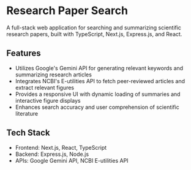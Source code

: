 # Research Paper Search

A full-stack web application for searching and summarizing scientific research papers, built with TypeScript, Next.js, Express.js, and React.

## Features

- Utilizes Google's Gemini API for generating relevant keywords and summarizing research articles
- Integrates NCBI's E-utilities API to fetch peer-reviewed articles and extract relevant figures
- Provides a responsive UI with dynamic loading of summaries and interactive figure displays
- Enhances search accuracy and user comprehension of scientific literature

## Tech Stack
- Frontend: Next.js, React, TypeScript
- Backend: Express.js, Node.js
- APIs: Google Gemini API, NCBI E-utilities API

